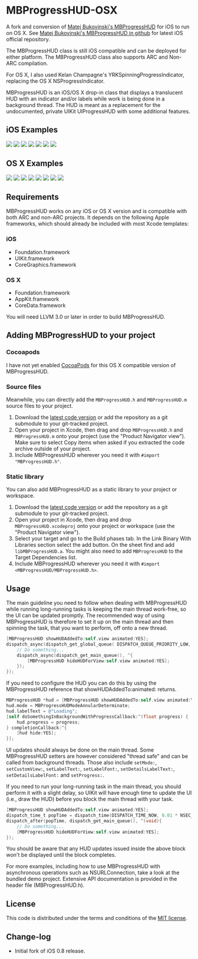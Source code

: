 # MBProgressHUD-OSX

A fork and conversion of [Matej Bukovinski's MBProgressHUD](https://github.com/matej/MBProgressHUD) for iOS to run on OS X.
See [Matej Bukovinski's MBProgressHUD in github](https://github.com/matej/MBProgressHUD) for latest iOS official repository.

The MBProgressHUD class is still iOS compatible and can be deployed for either platform.
The MBProgressHUD class also supports ARC and Non-ARC compilation.

For OS X, I also used Kelan Champagne's YRKSpinningProgressIndicator, replacing
the OS X NSProgressIndicator.

MBProgressHUD is an iOS/OS X drop-in class that displays a translucent HUD with an indicator and/or labels while work is being done in a background thread. The HUD is meant as a replacement for the undocumented, private UIKit UIProgressHUD with some additional features.

## iOS Examples
[![](http://dl.dropbox.com/u/378729/MBProgressHUD/1-thumb.png)](http://dl.dropbox.com/u/378729/MBProgressHUD/1.png)
[![](http://dl.dropbox.com/u/378729/MBProgressHUD/2-thumb.png)](http://dl.dropbox.com/u/378729/MBProgressHUD/2.png)
[![](http://dl.dropbox.com/u/378729/MBProgressHUD/3-thumb.png)](http://dl.dropbox.com/u/378729/MBProgressHUD/3.png)
[![](http://dl.dropbox.com/u/378729/MBProgressHUD/4-thumb.png)](http://dl.dropbox.com/u/378729/MBProgressHUD/4.png)
[![](http://dl.dropbox.com/u/378729/MBProgressHUD/5-thumb.png)](http://dl.dropbox.com/u/378729/MBProgressHUD/5.png)
[![](http://dl.dropbox.com/u/378729/MBProgressHUD/6-thumb.png)](http://dl.dropbox.com/u/378729/MBProgressHUD/6.png)
[![](http://dl.dropbox.com/u/378729/MBProgressHUD/7-thumb.png)](http://dl.dropbox.com/u/378729/MBProgressHUD/7.png)

## OS X Examples
[![](http://dl.dropbox.com/u/176305/MBProgressHUD-OSX/OSX_1_thumb.png)](http://dl.dropbox.com/u/176305/MBProgressHUD-OSX/OSX_1.png)
[![](http://dl.dropbox.com/u/176305/MBProgressHUD-OSX/OSX_2_thumb.png)](http://dl.dropbox.com/u/176305/MBProgressHUD-OSX/OSX_2.png)
[![](http://dl.dropbox.com/u/176305/MBProgressHUD-OSX/OSX_3_thumb.png)](http://dl.dropbox.com/u/176305/MBProgressHUD-OSX/OSX_3.png)
[![](http://dl.dropbox.com/u/176305/MBProgressHUD-OSX/OSX_4_thumb.png)](http://dl.dropbox.com/u/176305/MBProgressHUD-OSX/OSX_4.png)
[![](http://dl.dropbox.com/u/176305/MBProgressHUD-OSX/OSX_6_thumb.png)](http://dl.dropbox.com/u/176305/MBProgressHUD-OSX/OSX_6.png)
[![](http://dl.dropbox.com/u/176305/MBProgressHUD-OSX/OSX_7_thumb.png)](http://dl.dropbox.com/u/176305/MBProgressHUD-OSX/OSX_7.png)
[![](http://dl.dropbox.com/u/176305/MBProgressHUD-OSX/OSX_13_thumb.png)](http://dl.dropbox.com/u/176305/MBProgressHUD-OSX/OSX_13.png)
[![](http://dl.dropbox.com/u/176305/MBProgressHUD-OSX/OSX_14_thumb.png)](http://dl.dropbox.com/u/176305/MBProgressHUD-OSX/OSX_14.png)


## Requirements

MBProgressHUD works on any iOS or OS X version and is compatible with both ARC and non-ARC projects. It depends on the following Apple frameworks, which should already be included with most Xcode templates:

### iOS
* Foundation.framework
* UIKit.framework
* CoreGraphics.framework

### OS X
* Foundation.framework
* AppKit.framework
* CoreData.framework

You will need LLVM 3.0 or later in order to build MBProgressHUD. 

## Adding MBProgressHUD to your project

### Cocoapods

I have not yet enabled [CocoaPods](http://cocoapods.org) for this OS X compatible version of MBProgressHUD.

### Source files

Meanwhile, you can directly add the `MBProgressHUD.h` and `MBProgressHUD.m` source files to your project.

1. Download the [latest code version](https://github.com/matej/MBProgressHUD/archive/master.zip) or add the repository as a git submodule to your git-tracked project. 
2. Open your project in Xcode, then drag and drop `MBProgressHUD.h` and `MBProgressHUD.m` onto your project (use the "Product Navigator view"). Make sure to select Copy items when asked if you extracted the code archive outside of your project. 
3. Include MBProgressHUD wherever you need it with `#import "MBProgressHUD.h"`.

### Static library

You can also add MBProgressHUD as a static library to your project or workspace. 

1. Download the [latest code version](https://github.com/Foxnolds/MBProgressHUD-OSX/downloads) or add the repository as a git submodule to your git-tracked project. 
2. Open your project in Xcode, then drag and drop `MBProgressHUD.xcodeproj` onto your project or workspace (use the "Product Navigator view"). 
3. Select your target and go to the Build phases tab. In the Link Binary With Libraries section select the add button. On the sheet find and add `libMBProgressHUD.a`. You might also need to add `MBProgressHUD` to the Target Dependencies list. 
4. Include MBProgressHUD wherever you need it with `#import <MBProgressHUD/MBProgressHUD.h>`.

## Usage

The main guideline you need to follow when dealing with MBProgressHUD while running long-running tasks is keeping the main thread work-free, so the UI can be updated promptly. The recommended way of using MBProgressHUD is therefore to set it up on the main thread and then spinning the task, that you want to perform, off onto a new thread. 

```objective-c
[MBProgressHUD showHUDAddedTo:self.view animated:YES];
dispatch_async(dispatch_get_global_queue( DISPATCH_QUEUE_PRIORITY_LOW, 0), ^{
	// Do something...
	dispatch_async(dispatch_get_main_queue(), ^{
		[MBProgressHUD hideHUDForView:self.view animated:YES];
	});
});
```

If you need to configure the HUD you can do this by using the MBProgressHUD reference that showHUDAddedTo:animated: returns. 

```objective-c
MBProgressHUD *hud = [MBProgressHUD showHUDAddedTo:self.view animated:YES];
hud.mode = MBProgressHUDModeAnnularDeterminate;
hud.labelText = @"Loading";
[self doSomethingInBackgroundWithProgressCallback:^(float progress) {
	hud.progress = progress;
} completionCallback:^{
	[hud hide:YES];
}];
```

UI updates should always be done on the main thread. Some MBProgressHUD setters are however considered "thread safe" and can be called from background threads. Those also include `setMode:`, `setCustomView:`, `setLabelText:`, `setLabelFont:`, `setDetailsLabelText:`, `setDetailsLabelFont:` and `setProgress:`.

If you need to run your long-running task in the main thread, you should perform it with a slight delay, so UIKit will have enough time to update the UI (i.e., draw the HUD) before you block the main thread with your task.

```objective-c
[MBProgressHUD showHUDAddedTo:self.view animated:YES];
dispatch_time_t popTime = dispatch_time(DISPATCH_TIME_NOW, 0.01 * NSEC_PER_SEC);
dispatch_after(popTime, dispatch_get_main_queue(), ^(void){
	// Do something...
	[MBProgressHUD hideHUDForView:self.view animated:YES];
});
```

You should be aware that any HUD updates issued inside the above block won't be displayed until the block completes.

For more examples, including how to use MBProgressHUD with asynchronous operations such as NSURLConnection, take a look at the bundled demo project. Extensive API documentation is provided in the header file (MBProgressHUD.h).


## License

This code is distributed under the terms and conditions of the [MIT license](LICENSE). 

## Change-log

- Initial fork of iOS 0.8 release.
